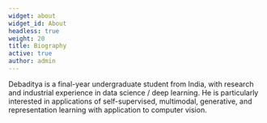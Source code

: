 ```yaml
---
widget: about
widget_id: About
headless: true
weight: 20
title: Biography
active: true
author: admin
---
```

Debaditya is a final-year undergraduate student from India, with research and industrial experience in data science / deep learning. He is particularly interested in applications of self-supervised, multimodal, generative, and representation learning with application to computer vision.